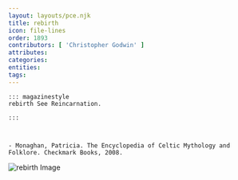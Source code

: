```yaml
---
layout: layouts/pce.njk
title: rebirth
icon: file-lines
order: 1893
contributors: [ 'Christopher Godwin' ]
attributes:
categories:
entities:
tags:
---
```

``` tab [group1:Info]
::: magazinestyle
rebirth See Reincarnation.

:::
```
``` tab [group1:Attributes]
```
``` tab [group1:Entities]
```
``` tab [group1:Sources]
- Monaghan, Patricia. The Encyclopedia of Celtic Mythology and Folklore. Checkmark Books, 2008.
```
![rebirth Image]([None])
